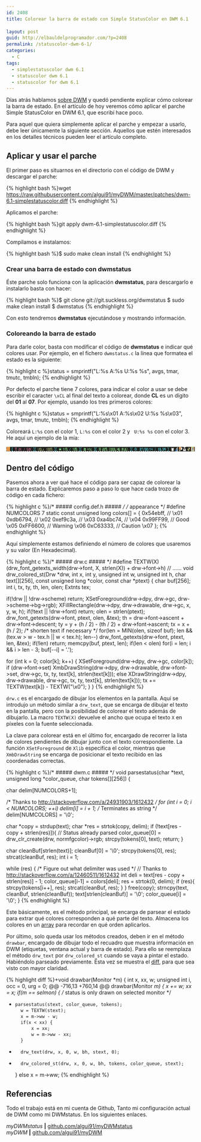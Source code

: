 ```yaml
---
id: 2408
title: Colorear la barra de estado con Simple StatusColor en DWM 6.1

layout: post
guid: http://elbauldelprogramador.com/?p=2408
permalink: /statuscolor-dwm-6-1/
categories:
  - C
tags:
  - simplestatuscolor dwm 6.1
  - statuscolor dwm 6.1
  - statuscolor for dwm 6.1
---
```

Días atrás hablamos [sobre DWM][1] y quedó pendiente explicar cómo colorear la barra de estado. En el artículo de hoy veremos cómo aplicar el parche Simple StatusColor en DWM 6.1, que escribí hace poco. 

<!--more-->

Para aquel que quiera simplemente aplicar el parche y empezar a usarlo, debe leer únicamente la siguiente sección. Aquellos que estén interesados en los detalles técnicos pueden leer el artículo completo.

## Aplicar y usar el parche

El primer paso es situarnos en el directorio con el código de DWM y descargar el parche:

{% highlight bash %}wget https://raw.githubusercontent.com/algui91/myDWM/master/patches/dwm-6.1-simplestatuscolor.diff
{% endhighlight %}

Aplicamos el parche:

{% highlight bash %}git apply dwm-6.1-simplestatuscolor.diff
{% endhighlight %}

Compilamos e instalamos:

{% highlight bash %}$ sudo make clean install
{% endhighlight %}

### Crear una barra de estado con dwmstatus

Éste parche solo funciona con la aplicación **dwmstatus**, para descargarlo e instalarlo basta con hacer:

{% highlight bash %}$ git clone git://git.suckless.org/dwmstatus
$ sudo make clean install
$ dwmstatus
{% endhighlight %}

Con esto tendremos **dwmstatus** ejecutándose y mostrando información.

### Coloreando la barra de estado

Para darle color, basta con modificar el código de **dwmstatus** e indicar qué colores usar. Por ejemplo, en el fichero `dwmstatus.c` la línea que formatea el estado es la siguiente:

{% highlight c %}status = smprintf("L:%s A:%s U:%s %s", avgs, tmar, tmutc, tmbln);
{% endhighlight %}

Por defecto el parche tiene 7 colores, para indicar el color a usar se debe escribir el caracter `\xCL` al final del texto a colorear, donde **CL** es un dígito del **01** al **07**. Por ejemplo, usando los tres primeros colores:

{% highlight c %}status = smprintf("L:%s\x01 A:%s\x02 U:%s %s\x03", avgs, tmar, tmutc, tmbln);
{% endhighlight %}

Coloreará `L:%s` con el color 1, `L:%s` con el color 2 y ` U:%s %s` con el color 3. He aquí un ejemplo de la mía:

[<img src="/images/2014/07/simplestatuscolor-in-dwmstatus-dwm6.1.png" alt="simplestatuscolor in dwmstatus dwm6.1" width="702" height="13" class="aligncenter size-full wp-image-2410" />][2]

## Dentro del código

Pasemos ahora a ver qué hace el código para ser capaz de colorear la barra de estado. Explicaremos paso a paso lo que hace cada trozo de código en cada fichero:

{% highlight c %}/* ##### config.def.h ##### */
 /* appearance */
#define NUMCOLORS 7
static const unsigned long colors[] = {
    0x54ebff,   // \x01
    0xdb6794,   // \x02
    0xef9c3a,   // \x03
    0xa4bc74,   // \x04
    0x99FF99,   // Good \x05
    0xFF6600,   // Warning \x06
    0xC63333,   // Caution \x07
};
{% endhighlight %}

Aquí simplemente estamos definiendo el número de colores que usaremos y su valor (En Hexadecimal).

{% highlight c %}/* ##### drw.c ##### */
#define TEXTW(X)                (drw_font_getexts_width(drw->font, X, strlen(X)) + drw->font->h)
// ......
void
drw_colored_st(Drw *drw, int x, int y, unsigned int w, unsigned int h, char text[][256], const unsigned long *color, const char *ptext) {
  char buf[256];
  int i, tx, ty, th, len, olen;
  Extnts tex;

  if(!drw || !drw->scheme)
    return;
  XSetForeground(drw->dpy, drw->gc, drw->scheme->bg->rgb);
  XFillRectangle(drw->dpy, drw->drawable, drw->gc, x, y, w, h);
  if(!text || !drw->font)
    return;
  olen = strlen(ptext);
  drw_font_getexts(drw->font, ptext, olen, &tex);
  th = drw->font->ascent + drw->font->descent;
  ty = y + (h / 2) - (th / 2) + drw->font->ascent;
  tx = x + (h / 2);
  /* shorten text if necessary */
  for(len = MIN(olen, sizeof buf); len && (tex.w > w - tex.h || w < tex.h); len--)
    drw_font_getexts(drw->font, ptext, len, &tex);
  if(!len)
    return;
  memcpy(buf, ptext, len);
  if(len < olen)
    for(i = len; i && i > len - 3; buf[--i] = '.');

  for (int k = 0; color[k]; k++) {
    XSetForeground(drw->dpy, drw->gc, color[k]);
    if (drw->font->set)
      XmbDrawString(drw->dpy, drw->drawable, drw->font->set, drw->gc, tx, ty,
                    text[k], strlen(text[k]));
    else
      XDrawString(drw->dpy, drw->drawable, drw->gc, tx, ty, text[k], strlen(text[k]));
    tx += TEXTW(text[k]) - TEXTW("\x0");
  }
}
{% endhighlight %}

`drw.c` es el encargado de dibujar los elementos en la pantalla. Aquí se introdujo un método similar a `drw_text`, que se encarga de dibujar el texto en la pantalla, pero con la posibilidad de colorear el texto además de dibujarlo. La macro `TEXTW(X)` devuelve el ancho que ocupa el texto `X` en píxeles con la fuente seleccionada.

La clave para colorear está en el último for, encargado de recorrer la lista de colores pendientes de dibujar junto con el texto correspondiente. La función `XSetForeground` de `Xlib` especifica el color, mientras que `XmbDrawString` se encarga de posicionar el texto recibido en las coordenadas correctas.

{% highlight c %}/* ##### dwm.c ##### */
void
parsestatus(char *text, unsigned long *color_queue, char tokens[][256]) {

  char delim[NUMCOLORS+1];

  /* Thanks to http://stackoverflow.com/a/24931903/1612432 */
  for (int i = 0; i < NUMCOLORS; ++i)
      delim[i] = i + 1;
  /* Terminates as string */
  delim[NUMCOLORS] = '\0';

  char *copy = strdup(text);
  char *res = strtok(copy, delim);
  if (!text[res - copy + strlen(res)]){
    // Status already parsed
    color_queue[0] = drw_clr_create(drw, normfgcolor)->rgb;
    strcpy(tokens[0], text);
    return;
  }

  char cleanBuf[strlen(text)];
  cleanBuf[0] = '\0';
  strcpy(tokens[0], res);
  strcat(cleanBuf, res);
  int i = 1;

  while (res) {
    /* Figure out what delimiter was used */
    // Thanks to http://stackoverflow.com/a/12460511/1612432
    int deli = text[res - copy + strlen(res)] - 1;
    color_queue[i-1] = colors[deli];
    res = strtok(0, delim);
    if (res){
      strcpy(tokens[i++], res);
      strcat(cleanBuf, res);
    }
  }
  free(copy);
  strncpy(text, cleanBuf, strlen(cleanBuf));
  text[strlen(cleanBuf)] = '\0';
  color_queue[i] = '\0';
}
{% endhighlight %}

Este básicamente, es el método principal, se encarga de parsear el estado para extrar qué colores corresponden a qué parte del texto. Almacena los colores en un [array][3] para recordar en qué orden aplicarlos.

Por último, solo queda usar los métodos creados, deben ir en el método `drawbar`, encargado de dibujar todo el recuadro que muestra información en DWM (etiquetas, ventana actual y barra de estado). Para ello se reemplaza el método `drw_text` por `drw_colored_st` cuando se vaya a pintar el estado. Habiéndolo parseado previamente. Ésta vez se muestra el [diff][4], para que sea visto con mayor claridad.

{% highlight diff %}+void
 drawbar(Monitor *m) {
 	int x, xx, w;
 	unsigned int i, occ = 0, urg = 0;
@@ -716,13 +760,14 @@ drawbar(Monitor *m) {
 	x += w;
 	xx = x;
 	if(m == selmon) { /* status is only drawn on selected monitor */
+	  parsestatus(stext, color_queue, tokens);
 		w = TEXTW(stext);
 		x = m->ww - w;
 		if(x < xx) {
 			x = xx;
 			w = m->ww - xx;
 		}
-		drw_text(drw, x, 0, w, bh, stext, 0);
+		drw_colored_st(drw, x, 0, w, bh, tokens, color_queue, stext);
 	}
 	else
 		x = m->ww;
{% endhighlight %}

## Referencias

Todo el trabajo está en mi cuenta de Github, Tanto mi configuración actual de DWM como mi DWMstatus. En los siguientes enlaces.

*myDWMstatus* **|** <a href="https://github.com/algui91/myDWMstatus" target="_blank">github.com/algui91/myDWMstatus</a>  
*myDWM* **|** <a href="https://github.com/algui91/myDWM" target="_blank">github.com/algui91/myDWM</a>



 [1]: http://elbauldelprogramador.com/instalar-y-configurar-dwm-el-gestor-de-ventanas-mas-eficiente/ "Instalar y configurar DWM, el gestor de ventanas más eficiente"
 [2]: /images/2014/07/simplestatuscolor-in-dwmstatus-dwm6.1.png
 [3]: http://elbauldelprogramador.com/clases-y-objetos-arrays/ "Clases y Objetos – Arrays"
 [4]: http://elbauldelprogramador.com/mini-tutorial-y-chuleta-de-comandos-git/ "Git: Mini Tutorial y chuleta de comandos"